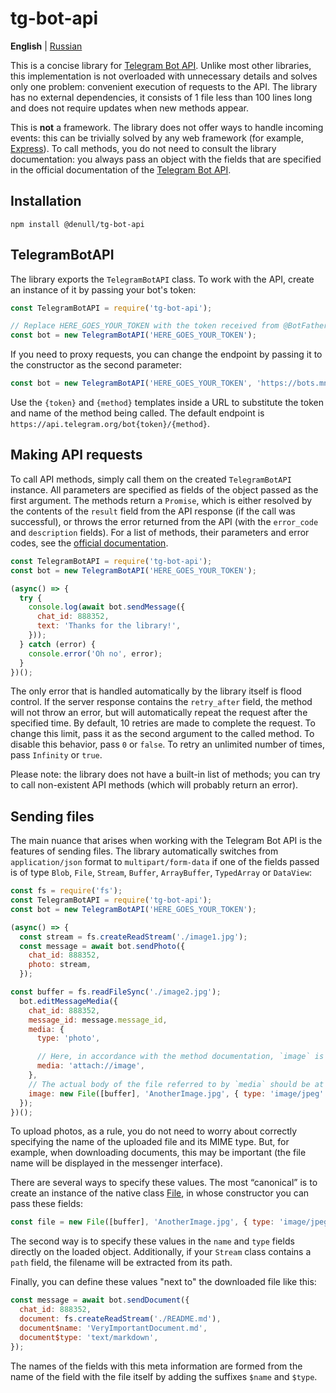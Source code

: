 # tg-bot-api

**English** | [Russian](README-ru.md)

This is a concise library for [Telegram Bot API](https://core.telegram.org/bots/api). Unlike most other libraries, this implementation is not overloaded with unnecessary details and solves only one problem: convenient execution of requests to the API. The library has no external dependencies, it consists of 1 file less than 100 lines long and does not require updates when new methods appear.

This is **not** a framework. The library does not offer ways to handle incoming events: this can be trivially solved by any web framework (for example, [Express](https://expressjs.com/)). To call methods, you do not need to consult the library documentation: you always pass an object with the fields that are specified in the official documentation of the [Telegram Bot API](https://core.telegram.org/bots/api).

## Installation

```
npm install @denull/tg-bot-api
```

## TelegramBotAPI

The library exports the `TelegramBotAPI` class. To work with the API, create an instance of it by passing your bot's token:

```js
const TelegramBotAPI = require('tg-bot-api');

// Replace HERE_GOES_YOUR_TOKEN with the token received from @BotFather
const bot = new TelegramBotAPI('HERE_GOES_YOUR_TOKEN');
```

If you need to proxy requests, you can change the endpoint by passing it to the constructor as the second parameter:
```js
const bot = new TelegramBotAPI('HERE_GOES_YOUR_TOKEN', 'https://bots.mn/bot{token}/{method}');
```

Use the `{token}` and `{method}` templates inside a URL to substitute the token and name of the method being called. The default endpoint is `https://api.telegram.org/bot{token}/{method}`.

## Making API requests

To call API methods, simply call them on the created `TelegramBotAPI` instance. All parameters are specified as fields of the object passed as the first argument. The methods return a `Promise`, which is either resolved by the contents of the `result` field from the API response (if the call was successful), or throws the error returned from the API (with the `error_code` and `description` fields). For a list of methods, their parameters and error codes, see the [official documentation](https://core.telegram.org/bots/api).

```js
const TelegramBotAPI = require('tg-bot-api');
const bot = new TelegramBotAPI('HERE_GOES_YOUR_TOKEN');

(async() => {
  try {
    console.log(await bot.sendMessage({
      chat_id: 888352,
      text: 'Thanks for the library!',
    }));
  } catch (error) {
    console.error('Oh no', error);
  }
})();
```

The only error that is handled automatically by the library itself is flood control. If the server response contains the `retry_after` field, the method will not throw an error, but will automatically repeat the request after the specified time. By default, 10 retries are made to complete the request. To change this limit, pass it as the second argument to the called method. To disable this behavior, pass `0` or `false`. To retry an unlimited number of times, pass `Infinity` or `true`.

Please note: the library does not have a built-in list of methods; you can try to call non-existent API methods (which will probably return an error).

## Sending files

The main nuance that arises when working with the Telegram Bot API is the features of sending files. The library automatically switches from `application/json` format to `multipart/form-data` if one of the fields passed is of type `Blob`, `File`, `Stream`, `Buffer`, `ArrayBuffer`, `TypedArray` or `DataView`:

```js
const fs = require('fs');
const TelegramBotAPI = require('tg-bot-api');
const bot = new TelegramBotAPI('HERE_GOES_YOUR_TOKEN');

(async() => {
  const stream = fs.createReadStream('./image1.jpg');
  const message = await bot.sendPhoto({
    chat_id: 888352,
    photo: stream,
  });

const buffer = fs.readFileSync('./image2.jpg');
  bot.editMessageMedia({
    chat_id: 888352,
    message_id: message.message_id,
    media: {
      type: 'photo',

      // Here, in accordance with the method documentation, `image` is the name of the field (any at your discretion) in which the file body is passed
      media: 'attach://image',
    },
    // The actual body of the file referred to by `media` should be at the top level along with other parameters
    image: new File([buffer], 'AnotherImage.jpg', { type: 'image/jpeg' }), // You can also just specify `buffer`
  });
})();
```

To upload photos, as a rule, you do not need to worry about correctly specifying the name of the uploaded file and its MIME type. But, for example, when downloading documents, this may be important (the file name will be displayed in the messenger interface).

There are several ways to specify these values. The most “canonical” is to create an instance of the native class [File](https://developer.mozilla.org/en-US/docs/Web/API/File/File), in whose constructor you can pass these fields:

```js
const file = new File([buffer], 'AnotherImage.jpg', { type: 'image/jpeg' });
```

The second way is to specify these values ​​in the `name` and `type` fields directly on the loaded object. Additionally, if your `Stream` class contains a `path` field, the filename will be extracted from its path.

Finally, you can define these values ​​"next to" the downloaded file like this:

```js
const message = await bot.sendDocument({
  chat_id: 888352,
  document: fs.createReadStream('./README.md'),
  document$name: 'VeryImportantDocument.md',
  document$type: 'text/markdown',
});
```

The names of the fields with this meta information are formed from the name of the field with the file itself by adding the suffixes `$name` and `$type`.

